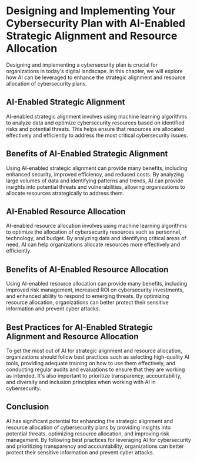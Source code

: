 Designing and Implementing Your Cybersecurity Plan with AI-Enabled Strategic Alignment and Resource Allocation
=========================================================================================================================================================

Designing and implementing a cybersecurity plan is crucial for organizations in today's digital landscape. In this chapter, we will explore how AI can be leveraged to enhance the strategic alignment and resource allocation of cybersecurity plans.

AI-Enabled Strategic Alignment
------------------------------

AI-enabled strategic alignment involves using machine learning algorithms to analyze data and optimize cybersecurity resources based on identified risks and potential threats. This helps ensure that resources are allocated effectively and efficiently to address the most critical cybersecurity issues.

Benefits of AI-Enabled Strategic Alignment
------------------------------------------

Using AI-enabled strategic alignment can provide many benefits, including enhanced security, improved efficiency, and reduced costs. By analyzing large volumes of data and identifying patterns and trends, AI can provide insights into potential threats and vulnerabilities, allowing organizations to allocate resources strategically to address them.

AI-Enabled Resource Allocation
------------------------------

AI-enabled resource allocation involves using machine learning algorithms to optimize the allocation of cybersecurity resources such as personnel, technology, and budget. By analyzing data and identifying critical areas of need, AI can help organizations allocate resources more effectively and efficiently.

Benefits of AI-Enabled Resource Allocation
------------------------------------------

Using AI-enabled resource allocation can provide many benefits, including improved risk management, increased ROI on cybersecurity investments, and enhanced ability to respond to emerging threats. By optimizing resource allocation, organizations can better protect their sensitive information and prevent cyber attacks.

Best Practices for AI-Enabled Strategic Alignment and Resource Allocation
-------------------------------------------------------------------------

To get the most out of AI for strategic alignment and resource allocation, organizations should follow best practices such as selecting high-quality AI tools, providing adequate training on how to use them effectively, and conducting regular audits and evaluations to ensure that they are working as intended. It's also important to prioritize transparency, accountability, and diversity and inclusion principles when working with AI in cybersecurity.

Conclusion
----------

AI has significant potential for enhancing the strategic alignment and resource allocation of cybersecurity plans by providing insights into potential threats, optimizing resource allocation, and improving risk management. By following best practices for leveraging AI for cybersecurity and prioritizing transparency and accountability, organizations can better protect their sensitive information and prevent cyber attacks.
